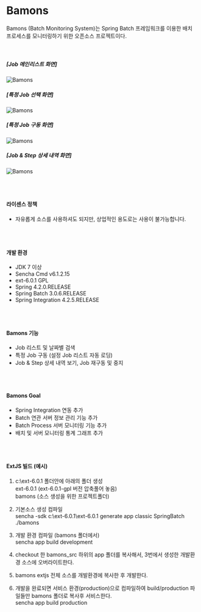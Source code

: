 # Bamons

Bamons (Batch Monitoring System)는 Spring Batch 프레임워크를 이용한 배치 프로세스를 모니터링하기 위한 오픈소스 프로젝트이다.
<br><br><br>

##### [Job 메인리스트 화면]
![Bamons](./document/image/bamons-1.png)
##### [특정 Job 선택 화면]
![Bamons](./document/image/bamons-2.png)
##### [특정 Job 구동 화면]
![Bamons](./document/image/bamons-4.png)
##### [Job & Step 상세 내역 화면]
![Bamons](./document/image/bamons-3.png)

<br><br>
#### 라이센스 정책
* 자유롭게 소스를 사용하셔도 되지만, 상업적인 용도로는 사용이 불가능합니다.

<br><br>
#### 개발 환경<br>
* JDK 7 이상<br>
* Sencha Cmd v6.1.2.15<br>
* ext-6.0.1 GPL<br>
* Spring 4.2.0.RELEASE<br>
* Spring Batch 3.0.6.RELEASE<br>
* Spring Integration 4.2.5.RELEASE<br>

<br><br>
#### Bamons 기능<br>
* Job 리스트 및 날짜별 검색<br>
* 특정 Job 구동 (설정 Job 리스트 자동 로딩)<br>
* Job & Step 상세 내역 보기, Job 재구동 및 중지<br>

<br><br>
#### Bamons Goal<br>
* Spring Integration 연동 추가<br>
* Batch 연관 서버 정보 관리 기능 추가<br>
* Batch Process 서버 모니터링 기능 추가<br>
* 배치 및 서버 모니터링 통계 그래프 추가<br>

<br><br>
#### ExtJS 빌드 (예시)<br>
1. c:\ext-6.0.1 폴더안에 아래의 폴더 생성
    <br> ext-6.0.1    (ext-6.0.1-gpl 버전 압축풀어 놓음)
    <br> bamons       (소스 생성을 위한 프로젝트폴더)

2. 기본소스 생성 컴파일<br>
   sencha -sdk c:\ext-6.0.1\ext-6.0.1 generate app classic SpringBatch ./bamons<br>

3. 개발 환경 컴파일 (bamons 폴더에서)<br>
   sencha app build development<br>

4. checkout 한 bamons_src 하위의 app 폴더를 복사해서, 3번에서 생성한 개발환경 소스에 오버라이트한다.<br>

5. bamons extjs 전체 소스를 개발환경에 복사한 후 개발한다.<br>

6. 개발을 완료되면 서비스 환경(production)으로 컴파일하여 build/production 파일들만 bamons 폴더로 복사후 서비스한다.<br>
   sencha app build production